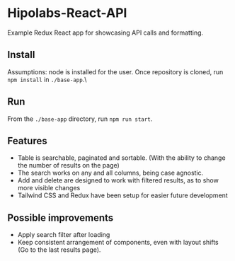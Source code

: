 # Hipolabs-React-API
Example Redux React app for showcasing API calls and formatting.

## Install
Assumptions: node is installed for the user.
Once repository is cloned, run `npm install` in `./base-app`.\

## Run
From the `./base-app` directory, run `npm run start`.

## Features 
 - Table is searchable, paginated and sortable. (With the ability to change the number of results on the page)
 - The search works on any and all columns, being case agnostic.
 - Add and delete are designed to work with filtered results, as to show more visible changes
 - Tailwind CSS and Redux have been setup for easier future development

## Possible improvements
 - Apply search filter after loading
 - Keep consistent arrangement of components, even with layout shifts (Go to the last results page).
